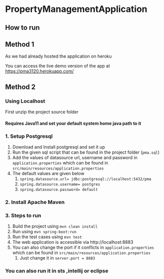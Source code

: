 # PropertyManagementApplication

## How to run

## Method 1

As we had already hosted the application on heroku

You can access the live demo version of the app at https://pma3120.herokuapp.com/

## Method 2

### Using Localhost

First unzip the project source folder

#### Requires Java11 and set your default system home java path to it

### 1. Setup Postgresql
1. Download and Install postgresql and set it up
2. Run the given sql script that can be found in the project folder (`pma.sql`)
3. Add the values of datasource url, username and password in `application.properties` which can be found in `src/main/resources/application.properties`
4. The default values are given below
   1. `spring.datasource.url= jdbc:postgresql://localhost:5432/pma`
   2. `spring.datasource.username= postgres`
   3. `spring.datasource.password= default`


### 2. Install Apache Maven

### 3. Steps to run
1. Build the project using
   `mvn clean install`
2. Run using `mvn spring-boot:run`
3. Run the test cases using `mvn test`
4. The web application is accessible via http://localhost:8883
5. You can also change the port if it conflicts in `application.properties` which can be found in `src/main/resources/application.properties`
   1. Just change it in `server.port = 8883`

### You can also run it in sts ,intellij or eclipse
